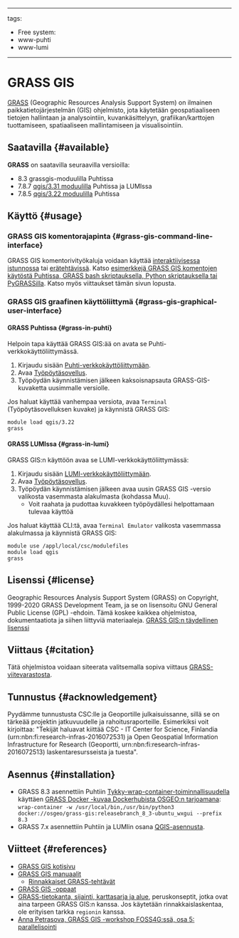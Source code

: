 
---
tags:
  - Free
system:
  - www-puhti
  - www-lumi
---

# GRASS GIS

[GRASS](https://grass.osgeo.org/) (Geographic Resources Analysis Support System) on ilmainen paikkatietojärjestelmän (GIS) ohjelmisto, jota käytetään geospatiaaliseen tietojen hallintaan ja analysointiin, kuvankäsittelyyn, grafiikan/karttojen tuottamiseen, spatiaaliseen mallintamiseen ja visualisointiin.

## Saatavilla {#available}

__GRASS__ on saatavilla seuraavilla versioilla:

* 8.3 grassgis-moduulilla Puhtissa
* 7.8.7 [qgis/3.31 moduulilla](qgis.md) Puhtissa ja LUMIssa
* 7.8.5 [qgis/3.22 moduulilla](qgis.md) Puhtissa

## Käyttö {#usage}

### GRASS GIS komentorajapinta {#grass-gis-command-line-interface}

GRASS GIS komentorivityökaluja voidaan käyttää [interaktiivisessa istunnossa](../computing/running/interactive-usage.md) tai [erätehtävissä](../computing/running/getting-started.md). Katso [esimerkkejä GRASS GIS komentojen käytöstä Puhtissa, GRASS bash skriptauksella, Python skriptauksella tai PyGRASSilla](https://github.com/csc-training/geocomputing/tree/master/grass). Katso myös viittaukset tämän sivun lopusta.

### GRASS GIS graafinen käyttöliittymä {#grass-gis-graphical-user-interface}

#### GRASS Puhtissa {#grass-in-puhti}

Helpoin tapa käyttää GRASS GIS:ää on avata se Puhti-verkkokäyttöliittymässä.

1. Kirjaudu sisään [Puhti-verkkokäyttöliittymään](https://puhti.csc.fi).
2. Avaa [Työpöytäsovellus](../computing/webinterface/desktop.md).
3. Työpöydän käynnistämisen jälkeen kaksoisnapsauta GRASS-GIS-kuvaketta uusimmalle versiolle.

Jos haluat käyttää vanhempaa versiota, avaa `Terminal` (Työpöytäsovelluksen kuvake) ja käynnistä GRASS GIS:

```
module load qgis/3.22
grass
```

#### GRASS LUMIssa {#grass-in-lumi}

GRASS GIS:n käyttöön avaa se LUMI-verkkokäyttöliittymässä:

1. Kirjaudu sisään [LUMI-verkkokäyttöliittymään](https://lumi.csc.fi).
2. Avaa [Työpöytäsovellus](https://docs.lumi-supercomputer.eu/runjobs/webui/desktop/).
3. Työpöydän käynnistämisen jälkeen avaa uusin GRASS GIS -versio valikosta vasemmasta alakulmasta (kohdassa Muu).
   * Voit raahata ja pudottaa kuvakkeen työpöydällesi helpottamaan tulevaa käyttöä

Jos haluat käyttää CLI:tä, avaa `Terminal Emulator` valikosta vasemmassa alakulmassa ja käynnistä GRASS GIS:

```
module use /appl/local/csc/modulefiles
module load qgis
grass
```

## Lisenssi {#license}

Geographic Resources Analysis Support System (GRASS) on Copyright, 1999-2020 GRASS Development Team, ja se on lisensoitu GNU General Public License (GPL) -ehdoin. Tämä koskee kaikkea ohjelmistoa, dokumentaatiota ja siihen liittyviä materiaaleja. [GRASS GIS:n täydellinen lisenssi](https://grass.osgeo.org/about/license/)

## Viittaus {#citation}

Tätä ohjelmistoa voidaan siteerata valitsemalla sopiva viittaus [GRASS-viitevarastosta](https://grasswiki.osgeo.org/wiki/GRASS_Citation_Repository).

## Tunnustus {#acknowledgement}

Pyydämme tunnustusta CSC:lle ja Geoportille julkaisuissanne, sillä se on tärkeää projektin jatkuvuudelle ja rahoitusraporteille. Esimerkiksi voit kirjoittaa: "Tekijät haluavat kiittää CSC - IT Center for Science, Finlandia (urn:nbn:fi:research-infras-2016072531) ja Open Geospatial Information Infrastructure for Research (Geoportti, urn:nbn:fi:research-infras-2016072513) laskentaresursseista ja tuesta".

## Asennus {#installation}

* GRASS 8.3 asennettiin Puhtiin [Tykky-wrap-container-toiminnallisuudella](../computing/containers/tykky.md#container-based-installations) käyttäen [GRASS Docker -kuvaa Dockerhubista OSGEO:n tarjoamana](https://hub.docker.com/r/osgeo/grass-gis): `wrap-container -w /usr/local/bin,/usr/bin/python3 docker://osgeo/grass-gis:releasebranch_8_3-ubuntu_wxgui --prefix 8.3`
* GRASS 7.x asennettiin Puhtiin ja LUMIin osana [QGIS-asennusta](qgis.md#installation).

## Viitteet {#references}

* [GRASS GIS kotisivu](https://grass.osgeo.org/)
* [GRASS GIS manuaalit](https://grass.osgeo.org/learn/manuals/)
  * [Rinnakkaiset GRASS-tehtävät](https://grasswiki.osgeo.org/wiki/Parallel_GRASS_jobs)
* [GRASS GIS -oppaat](https://grass.osgeo.org/learn/tutorials/)
* [GRASS-tietokanta, sijainti, karttasarja ja alue](https://grass.osgeo.org/grass79/manuals/grass_database.html), peruskonseptit, jotka ovat aina tarpeen GRASS GIS:n kanssa. Jos käytetään rinnakkaislaskentaa, ole erityisen tarkka `regionin` kanssa.
* [Anna Petrasova, GRASS GIS -workshop FOSS4G:ssä, osa 5: parallelisointi](https://github.com/ncsu-geoforall-lab/grass-gis-workshop-foss4g-2022/blob/main/workshop_part_5_parallelization.ipynb)
